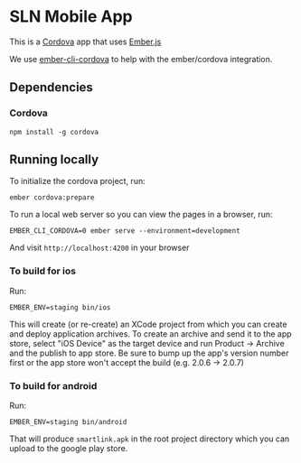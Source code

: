 # SLN Mobile App

This is a [Cordova](https://cordova.apache.org/) app that uses [Ember.js](http://emberjs.com/)

We use [ember-cli-cordova](https://github.com/poetic/ember-cli-cordova) to help with the ember/cordova integration.

## Dependencies

### Cordova

    npm install -g cordova


## Running locally

To initialize the cordova project, run:

    ember cordova:prepare




To run a local web server so you can view the pages in a browser, run:

    EMBER_CLI_CORDOVA=0 ember serve --environment=development
    
And visit `http://localhost:4200` in your browser


### To build for ios

Run:

    EMBER_ENV=staging bin/ios

This will create (or re-create) an XCode project from which you can create and deploy application archives.  To create an archive and send it to the app store, select "iOS Device" as the target device and run Product -> Archive and the publish to app store.  Be sure to bump up the app's version number first or the app store won't accept the build (e.g. 2.0.6 -> 2.0.7)


### To build for android

Run:

    EMBER_ENV=staging bin/android

That will produce `smartlink.apk` in the root project directory which you can upload to the google play store.


